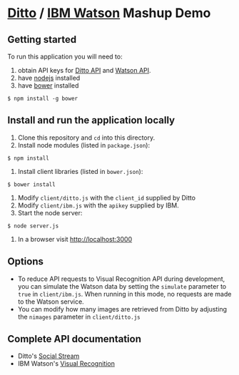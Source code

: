 # [Ditto](ditto.us.com) / [IBM Watson](http://www.ibm.com/smarterplanet/us/en/ibmwatson/) Mashup Demo

## Getting started
To run this application you will need to: 

1. obtain API keys for [Ditto API](http://info.ditto.us.com/get-dittos-api) and [Watson API](https://www.ibm.com/smarterplanet/us/en/ibmwatson/developercloud/doc/getting_started/gs-credentials.shtml).
1. have [nodejs](http://nodejs.org) installed
1. have [bower](https://bower.io/) installed

  ```
  $ npm install -g bower
  ```

## Install and run the application locally

1. Clone this repository and ```cd``` into this directory.
1. Install node modules (listed in `package.json`): 

  ```
  $ npm install
  ```
1. Install client libraries (listed in `bower.json`):

  ```
  $ bower install
  ```
1. Modify `client/ditto.js` with the `client_id` supplied by Ditto
1. Modify `client/ibm.js` with the `apikey` supplied by IBM.
1. Start the node server: 

  ```
  $ node server.js
  ```
1. In a browser visit [http://localhost:3000](http://localhost:3000)


## Options

- To reduce API requests to Visual Recognition API during development, you can simulate the Watson data by setting the `simulate` parameter to `true` in `client/ibm.js`. When running in this mode, no requests are made to the Watson service.
- You can modify how many images are retrieved from Ditto by adjusting the `nimages` parameter in `client/ditto.js`


## Complete API documentation
- Ditto's [Social Stream](http://dev.startditto.com/doc/social-stream-api-v2/)
- IBM Watson's [Visual Recognition](http://www.ibm.com/smarterplanet/us/en/ibmwatson/developercloud/visual-recognition/api/v3/)
